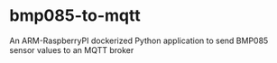 # bmp085-to-mqtt
An ARM-RaspberryPI dockerized Python application to send BMP085 sensor values to an MQTT broker 
